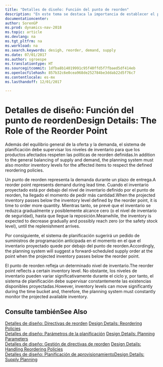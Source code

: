 ```yaml
---
title: "Detalles de diseño: Función del punto de reorden"
description: "En este tema se destaca la importancia de establecer el punto de reorden, de forma que sepa cuándo solicitar más inventario."
documentationcenter: 
author: SorenGP
ms.prod: dynamics-nav-2018
ms.topic: article
ms.devlang: na
ms.tgt_pltfrm: na
ms.workload: na
ms.search.keywords: desigh, reorder, demand, supply
ms.date: 07/01/2017
ms.author: sgroespe
ms.translationtype: HT
ms.sourcegitcommit: 1dfba8b14019991c95f40ffd5f7fbaed5df414eb
ms.openlocfilehash: 857b32c6e0cea968de252784be3ddab22d5f76c7
ms.contentlocale: es-mx
ms.lasthandoff: 12/01/2017

---
```

# <a name="design-details-the-role-of-the-reorder-point"></a><span data-ttu-id="20e11-103">Detalles de diseño: Función del punto de reorden</span><span class="sxs-lookup"><span data-stu-id="20e11-103">Design Details: The Role of the Reorder Point</span></span>
<span data-ttu-id="20e11-104">Además del equilibrio general de la oferta y la demanda, el sistema de planificación debe supervisar los niveles de inventario para que los productos afectados respeten las políticas de reorden definidas.</span><span class="sxs-lookup"><span data-stu-id="20e11-104">In addition to the general balancing of supply and demand, the planning system must also monitor inventory levels for the affected items to respect the defined reordering policies.</span></span>  
  
<span data-ttu-id="20e11-105">Un punto de reorden representa la demanda durante un plazo de entrega.</span><span class="sxs-lookup"><span data-stu-id="20e11-105">A reorder point represents demand during lead time.</span></span> <span data-ttu-id="20e11-106">Cuando el inventario proyectado está por debajo del nivel de inventario definido por el punto de reorden, ha llegado el momento de pedir más cantidad.</span><span class="sxs-lookup"><span data-stu-id="20e11-106">When the projected inventory passes below the inventory level defined by the reorder point, it is time to order more quantity.</span></span> <span data-ttu-id="20e11-107">Mientras tanto, se prevé que el inventario se reduzca gradualmente y posiblemente alcance cero (o el nivel de inventario de seguridad), hasta que llegue la reposición.</span><span class="sxs-lookup"><span data-stu-id="20e11-107">Meanwhile, the inventory is expected to decrease gradually and possibly reach zero (or the safety stock level), until the replenishment arrives.</span></span>  
  
<span data-ttu-id="20e11-108">Por consiguiente, el sistema de planificación sugerirá un pedido de suministros de programación anticipada en el momento en el que el inventario proyectado quede por debajo del punto de reorden.</span><span class="sxs-lookup"><span data-stu-id="20e11-108">Accordingly, the planning system will suggest a forward-scheduled supply order at the point when the projected inventory passes below the reorder point.</span></span>  
  
<span data-ttu-id="20e11-109">El punto de reorden refleja un determinado nivel de inventario.</span><span class="sxs-lookup"><span data-stu-id="20e11-109">The reorder point reflects a certain inventory level.</span></span> <span data-ttu-id="20e11-110">No obstante, los niveles de inventario pueden variar significativamente durante el ciclo y, por tanto, el sistema de planificación debe supervisar constantemente las existencias disponibles proyectadas.</span><span class="sxs-lookup"><span data-stu-id="20e11-110">However, inventory levels can move significantly during the time bucket and, therefore, the planning system must constantly monitor the projected available inventory.</span></span>  
  
## <a name="see-also"></a><span data-ttu-id="20e11-111">Consulte también</span><span class="sxs-lookup"><span data-stu-id="20e11-111">See Also</span></span>  
<span data-ttu-id="20e11-112">[Detalles de diseño: Directivas de reorden](design-details-reordering-policies.md) </span><span class="sxs-lookup"><span data-stu-id="20e11-112">[Design Details: Reordering Policies](design-details-reordering-policies.md) </span></span>  
<span data-ttu-id="20e11-113">[Detalles de diseño: Parámetros de la planificación](design-details-planning-parameters.md) </span><span class="sxs-lookup"><span data-stu-id="20e11-113">[Design Details: Planning Parameters](design-details-planning-parameters.md) </span></span>  
<span data-ttu-id="20e11-114">[Detalles de diseño: Gestión de directivas de reorden](design-details-handling-reordering-policies.md) </span><span class="sxs-lookup"><span data-stu-id="20e11-114">[Design Details: Handling Reordering Policies](design-details-handling-reordering-policies.md) </span></span>  
[<span data-ttu-id="20e11-115">Detalles de diseño: Planificación de aprovisionamiento</span><span class="sxs-lookup"><span data-stu-id="20e11-115">Design Details: Supply Planning</span></span>](design-details-supply-planning.md)
